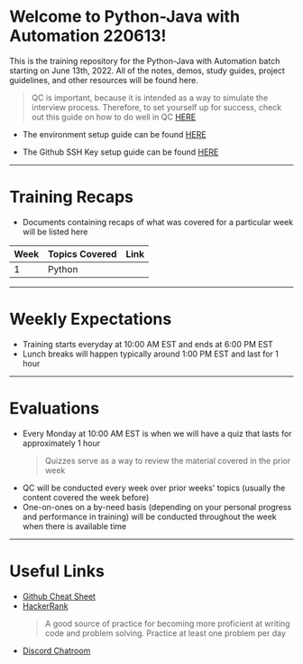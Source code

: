 # Welcome to Python-Java with Automation 220613!
This is the training repository for the Python-Java with Automation batch starting on June 13th, 2022. All of the notes, demos, study guides, project guidelines, and other resources will be found here.

> QC is important, because it is intended as a way to simulate the interview process. Therefore, to set yourself up for success, check out this guide on how to do well in QC [HERE](./qc-tips.md)

*  The environment setup guide can be found [HERE](https://github.com/220613-pwa-ext/environment-setup)

* The Github SSH Key setup guide can be found [HERE](https://github.com/java-gcp-220228/training/blob/main/github-ssh/README.md)

---

# Training Recaps
* Documents containing recaps of what was covered for a particular week will be listed here

| Week | Topics Covered | Link |
| ---- | -------------- | ---- |
| 1 | Python | |

---

# Weekly Expectations
* Training starts everyday at 10:00 AM EST and ends at 6:00 PM EST
* Lunch breaks will happen typically around 1:00 PM EST and last for 1 hour

---

# Evaluations
* Every Monday at 10:00 AM EST is when we will have a quiz that lasts for approximately 1 hour
    > Quizzes serve as a way to review the material covered in the prior week
* QC will be conducted every week over prior weeks' topics (usually the content covered the week before)
* One-on-ones on a by-need basis (depending on your personal progress and performance in training) will be conducted throughout the week when there is available time

---

# Useful Links
* [Github Cheat Sheet](https://i.redd.it/8341g68g1v7y.png)
* [HackerRank](https://www.hackerrank.com/)
    > A good source of practice for becoming more proficient at writing code and problem solving. Practice at least one problem per day
* [Discord Chatroom](https://discord.gg/U2sANNcCYm)